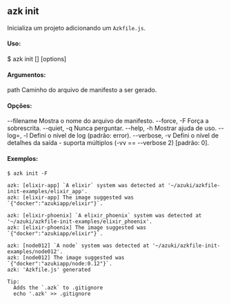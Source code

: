 ## azk init

  Inicializa um projeto adicionando um `Azkfile.js`.

#### Uso:

  $ azk init [<path>] [options]

#### Argumentos:

  path                      Caminho do arquivo de manifesto a ser gerado.

#### Opções:

  --filename                Mostra o nome do arquivo de manifesto.
  --force, -F               Força a sobrescrita.
  --quiet, -q               Nunca perguntar.
  --help, -h                Mostrar ajuda de uso.
  --log=<level>, -l         Defini o nível de log (padrão: error).
  --verbose, -v             Defini o nível de detalhes da saída - suporta múltiplos (-vv == --verbose 2) [padrão: 0].

#### Exemplos:

```
$ azk init -F

azk: [elixir-app] `A elixir` system was detected at '~/azuki/azkfile-init-examples/elixir_app'.
azk: [elixir-app] The image suggested was `{"docker":"azukiapp/elixir"}`.

azk: [elixir-phoenix] `A elixir_phoenix` system was detected at '~/azuki/azkfile-init-examples/elixir_phoenix'.
azk: [elixir-phoenix] The image suggested was `{"docker":"azukiapp/elixir"}`.

azk: [node012] `A node` system was detected at '~/azuki/azkfile-init-examples/node012'.
azk: [node012] The image suggested was `{"docker":"azukiapp/node:0.12"}`.
azk: 'Azkfile.js' generated

Tip:
  Adds the `.azk` to .gitignore
  echo '.azk' >> .gitignore
```

